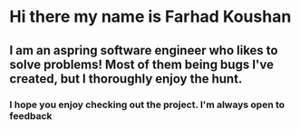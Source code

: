 # Hi there my name is Farhad Koushan

## I am an aspring software engineer who likes to solve problems! Most of them being bugs I've created, but I thoroughly enjoy the hunt.

### I hope you enjoy checking out the project. I'm always open to feedback

<!--
**FarhadK2022/FarhadK2022** is a ✨ _special_ ✨ repository because its `README.md` (this file) appears on your GitHub profile.

Here are some ideas to get you started:

- 🔭 I’m currently working on ...
- 🌱 I’m currently learning ...
- 👯 I’m looking to collaborate on ...
- 🤔 I’m looking for help with ...
- 💬 Ask me about ...
- 📫 How to reach me: ...
- 😄 Pronouns: ...
- ⚡ Fun fact: ...
-->
